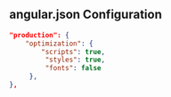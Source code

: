 ## angular.json Configuration

```json
"production": {
    "optimization": {
        "scripts": true,
         "styles": true,
         "fonts": false
     },
},
```
